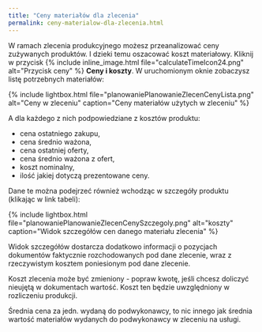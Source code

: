```yaml
---
title: "Ceny materiałów dla zlecenia"
permalink: ceny-materialow-dla-zlecenia.html 
---
```


W ramach zlecenia produkcyjnego możesz przeanalizować ceny zużywanych produktów. I dzieki temu oszacować koszt materiałowy. Kliknij w przycisk  {% include inline_image.html file="calculateTimeIcon24.png" alt="Przycisk ceny" %} **Ceny i koszty**. W uruchomionym oknie zobaczysz listę potrzebnych materiałów:

{% include lightbox.html file="planowaniePlanowanieZlecenCenyLista.png" alt="Ceny w zleceniu" caption="Ceny materiałów użytych w zleceniu" %}

A dla każdego z nich podpowiedziane z kosztów produktu:
- cena ostatniego zakupu,
- cena średnio ważona,
- cena ostatniej oferty,
- cena średnio ważona z ofert,
- koszt nominalny,
- ilość jakiej dotyczą prezentowane ceny.

Dane te można podejrzeć również wchodząc w szczegóły produktu (klikając w link tabeli):
  
{% include lightbox.html file="planowaniePlanowanieZlecenCenySzczegoly.png" alt="koszty" caption="Widok szczegółów cen danego materiału zlecenia" %}

Widok szczegółów dostarcza dodatkowo informacji o pozycjach dokumentów faktycznie rozchodowanych pod dane zlecenie, wraz z rzeczywistym kosztem poniesionym pod dane zlecenie.

Koszt zlecenia może być zmieniony - popraw kwotę, jeśli chcesz doliczyć nieujętą w dokumentach wartość. Koszt ten będzie uwzględniony w rozliczeniu produkcji.

Średnia cena za jedn. wydaną do podwykonawcy, to nic innego jak średnia wartość materiałów wydanych do podwykonawcy w zleceniu na usługi.